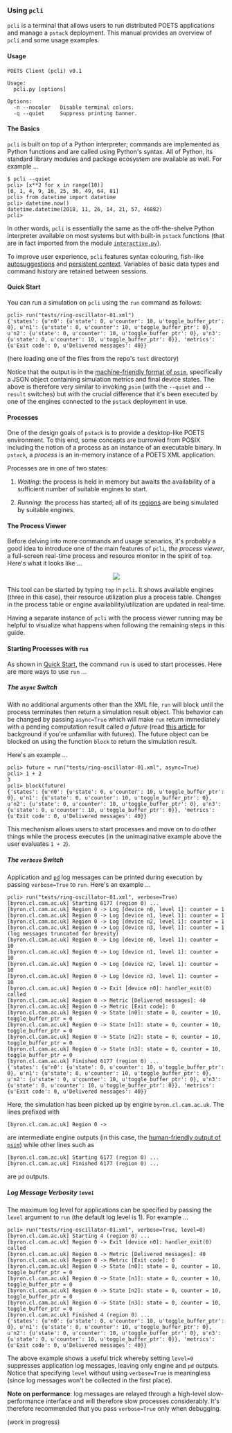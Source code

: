 ### Using `pcli`

`pcli` is a terminal that allows users to run distributed POETS applications
and manage a `pstack` deployment. This manual provides an overview of `pcli`
and some usage examples.

#### Usage

```
POETS Client (pcli) v0.1

Usage:
  pcli.py [options]

Options:
  -n --nocolor   Disable terminal colors.
  -q --quiet     Suppress printing banner.
```

#### The Basics

`pcli` is built on top of a Python interpreter; commands are implemented as
Python functions and are called using Python's syntax. All of Python, its
standard library modules and package ecosystem are available as well. For
example ...

```
$ pcli --quiet
pcli> [x**2 for x in range(10)]
[0, 1, 4, 9, 16, 25, 36, 49, 64, 81]
pcli> from datetime import datetime
pcli> datetime.now()
datetime.datetime(2018, 11, 26, 14, 21, 57, 46882)
pcli>
```

In other words, `pcli` is essentially the same as the off-the-shelve Python
interpreter available on most systems but with built-in `pstack` functions
(that are in fact imported from the module [`interactive.py`](../py/interactive.py)).

To improve user experience, `pcli` features syntax colouring, fish-like [autosuggestions](https://fishshell.com/docs/current/tutorial.html#tut_autosuggestions) and
[persistent context](http://docs.http-prompt.com/en/latest/user-guide.html#persistent-context). Variables of basic data types and command history are retained between
sessions.

#### Quick Start

You can run a simulation on `pcli` using the `run` command as follows:

```
pcli> run("tests/ring-oscillator-01.xml")
{'states': {u'n0': {u'state': 0, u'counter': 10, u'toggle_buffer_ptr': 0}, u'n1': {u'state': 0, u'counter': 10, u'toggle_buffer_ptr': 0}, u'n2': {u'state': 0, u'counter': 10, u'toggle_buffer_ptr': 0}, u'n3': {u'state': 0, u'counter': 10, u'toggle_buffer_ptr': 0}}, 'metrics': {u'Exit code': 0, u'Delivered messages': 40}}
```

(here loading one of the files from the repo's `test` directory)

Notice that the output is in the [machine-friendly format of
`psim`](psim.md#output-formats), specifically a JSON object containing
simulation metrics and final device states. The above is therefore very
similar to invoking `psim` (with the `--quiet` and `--result` switches) but
with the crucial difference that it's been executed by one of the engines
connected to the `pstack` deployment in use.

#### Processes

One of the design goals of `pstack` is to provide a desktop-like POETS
environment. To this end, some concepts are burrowed from POSIX including the
notion of a process as an instance of an executable binary. In `pstack`, a
_process_ is an in-memory instance of a POETS XML application.

Processes are in one of two states:

1. _Waiting_: the process is held in memory but awaits the availability of
a sufficient number of suitable engines to start.

2. _Running_: the process has started; all of its
[regions](engines.md#simulation-regions) are being simulated by suitable
engines.

#### The Process Viewer

Before delving into more commands and  usage scenarios, it's probably a good
idea to introduce one of the main features of `pcli`, _the process viewer_, a
full-screen real-time process and resource monitor in the spirit of `top`.
Here's what it looks like ...

<p align="center">
	<img src="pcli-top.png"/>
</p>

This tool can be started by typing `top` in `pcli`. It shows available engines
(three in this case), their resource utilization plus a process table. Changes
in the process table or engine availability/utilization are updated in
real-time.

Having a separate instance of `pcli` with the process viewer running may be
helpful to visualize what happens when following the remaining steps in this
guide.

#### Starting Processes with `run`

As shown in [Quick Start](#quick-start), the command `run` is used to start
processes. Here are more ways to use `run` ...

##### The `async` Switch

With no additional arguments other than the XML file, `run` will block until
the process terminates then return a simulation result object. This behavior
can be changed by passing `async=True` which will make `run` return
immediately with a pending computation result called _a future_ (read [this
article](https://en.m.wikipedia.org/wiki/Futures_and_promises) for background
if you're unfamiliar with futures). The future object can be blocked on using
the function `block` to return the simulation result.

Here's an example ...

```
pcli> future = run("tests/ring-oscillator-01.xml", async=True)
pcli> 1 + 2
3
pcli> block(future)
{'states': {u'n0': {u'state': 0, u'counter': 10, u'toggle_buffer_ptr': 0}, u'n1': {u'state': 0, u'counter': 10, u'toggle_buffer_ptr': 0}, u'n2': {u'state': 0, u'counter': 10, u'toggle_buffer_ptr': 0}, u'n3': {u'state': 0, u'counter': 10, u'toggle_buffer_ptr': 0}}, 'metrics': {u'Exit code': 0, u'Delivered messages': 40}}
```

This mechanism allows users to start processes and move on to do other things
while the process executes (in the unimaginative example above the user
evaluates `1 + 2`).

##### The `verbose` Switch

Application and [`pd`](organization.md#2-poets-daemon-pd) log messages can be
printed during execution by passing `verbose=True` to `run`. Here's an example
...

```
pcli> run("tests/ring-oscillator-01.xml", verbose=True)
[byron.cl.cam.ac.uk] Starting 6177 (region 0) ...
[byron.cl.cam.ac.uk] Region 0 -> Log [device n0, level 1]: counter = 1
[byron.cl.cam.ac.uk] Region 0 -> Log [device n1, level 1]: counter = 1
[byron.cl.cam.ac.uk] Region 0 -> Log [device n2, level 1]: counter = 1
[byron.cl.cam.ac.uk] Region 0 -> Log [device n3, level 1]: counter = 1
(log messages truncated for brevity)
[byron.cl.cam.ac.uk] Region 0 -> Log [device n0, level 1]: counter = 10
[byron.cl.cam.ac.uk] Region 0 -> Log [device n1, level 1]: counter = 10
[byron.cl.cam.ac.uk] Region 0 -> Log [device n2, level 1]: counter = 10
[byron.cl.cam.ac.uk] Region 0 -> Log [device n3, level 1]: counter = 10
[byron.cl.cam.ac.uk] Region 0 -> Exit [device n0]: handler_exit(0) called
[byron.cl.cam.ac.uk] Region 0 -> Metric [Delivered messages]: 40
[byron.cl.cam.ac.uk] Region 0 -> Metric [Exit code]: 0
[byron.cl.cam.ac.uk] Region 0 -> State [n0]: state = 0, counter = 10, toggle_buffer_ptr = 0
[byron.cl.cam.ac.uk] Region 0 -> State [n1]: state = 0, counter = 10, toggle_buffer_ptr = 0
[byron.cl.cam.ac.uk] Region 0 -> State [n2]: state = 0, counter = 10, toggle_buffer_ptr = 0
[byron.cl.cam.ac.uk] Region 0 -> State [n3]: state = 0, counter = 10, toggle_buffer_ptr = 0
[byron.cl.cam.ac.uk] Finished 6177 (region 0) ...
{'states': {u'n0': {u'state': 0, u'counter': 10, u'toggle_buffer_ptr': 0}, u'n1': {u'state': 0, u'counter': 10, u'toggle_buffer_ptr': 0}, u'n2': {u'state': 0, u'counter': 10, u'toggle_buffer_ptr': 0}, u'n3': {u'state': 0, u'counter': 10, u'toggle_buffer_ptr': 0}}, 'metrics': {u'Exit code': 0, u'Delivered messages': 40}}
```

Here, the simulation has been picked up by engine `byron.cl.cam.ac.uk`. The
lines prefixed with

`[byron.cl.cam.ac.uk] Region 0 -> `

are intermediate engine outputs (in this case, the [human-friendly output of
`psim`](psim.md#output-formats)) while other lines such as

```
[byron.cl.cam.ac.uk] Starting 6177 (region 0) ...
[byron.cl.cam.ac.uk] Finished 6177 (region 0) ...
```

are `pd` outputs.

##### Log Message Verbosity `level`

The maximum log level for applications can be specified by passing the `level`
argument to `run` (the default log level is 1). For example ...

```
pcli> run("tests/ring-oscillator-01.xml", verbose=True, level=0)
[byron.cl.cam.ac.uk] Starting 4 (region 0) ...
[byron.cl.cam.ac.uk] Region 0 -> Exit [device n0]: handler_exit(0) called
[byron.cl.cam.ac.uk] Region 0 -> Metric [Delivered messages]: 40
[byron.cl.cam.ac.uk] Region 0 -> Metric [Exit code]: 0
[byron.cl.cam.ac.uk] Region 0 -> State [n0]: state = 0, counter = 10, toggle_buffer_ptr = 0
[byron.cl.cam.ac.uk] Region 0 -> State [n1]: state = 0, counter = 10, toggle_buffer_ptr = 0
[byron.cl.cam.ac.uk] Region 0 -> State [n2]: state = 0, counter = 10, toggle_buffer_ptr = 0
[byron.cl.cam.ac.uk] Region 0 -> State [n3]: state = 0, counter = 10, toggle_buffer_ptr = 0
[byron.cl.cam.ac.uk] Finished 4 (region 0) ...
{'states': {u'n0': {u'state': 0, u'counter': 10, u'toggle_buffer_ptr': 0}, u'n1': {u'state': 0, u'counter': 10, u'toggle_buffer_ptr': 0}, u'n2': {u'state': 0, u'counter': 10, u'toggle_buffer_ptr': 0}, u'n3': {u'state': 0, u'counter': 10, u'toggle_buffer_ptr': 0}}, 'metrics': {u'Exit code': 0, u'Delivered messages': 40}}
```

The above example shows a useful trick whereby setting `level=0` suppresses
application log messages, leaving only engine and `pd` outputs. Notice that
specifying `level` without using `verbose=True` is meaningless (since log
messages won't be collected in the first place).

**Note on performance**: log messages are relayed through a high-level
slow-performance interface and will therefore slow processes considerably.
It's therefore recommended that you pass `verbose=True` only when debugging.

(work in progress)
